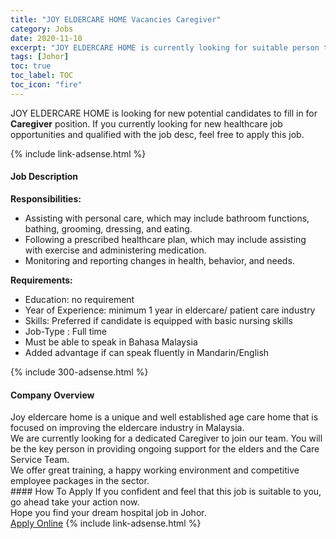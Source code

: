 ```yaml
---
title: "JOY ELDERCARE HOME Vacancies Caregiver" 
category: Jobs 
date: 2020-11-10 
excerpt: "JOY ELDERCARE HOME is currently looking for suitable person to fill in the Caregiver which positioned at Johor" 
tags: [Johor] 
toc: true 
toc_label: TOC 
toc_icon: "fire" 
--- 
```


<p>JOY ELDERCARE HOME is looking for new potential candidates to fill in for <b>Caregiver</b> position. If you currently looking for new healthcare job opportunities and qualified with the job desc, feel free to apply this job.
</p>{% include link-adsense.html %} 
<div><div><div><h4>Job Description</h4></div></div><div><div><span><div><div><strong>Responsibilities:</strong></div><div><ul><li>Assisting with personal care, which may include bathroom functions, bathing, grooming, dressing, and eating.</li><li>Following a prescribed healthcare plan, which may include assisting with exercise and administering medication.</li><li>Monitoring and reporting changes in health, behavior, and needs.</li></ul><div><strong>Requirements:</strong></div><div><ul><li>Education: no requirement</li><li>Year of Experience: minimum 1 year in eldercare/ patient care industry</li><li>Skills: Preferred if candidate is equipped with basic nursing skills</li><li>Job-Type : Full time</li><li>Must be able to speak in Bahasa Malaysia</li><li>Added advantage if can speak fluently in Mandarin/English</li></ul></div></div></div></span></div></div></div> 
{% include 300-adsense.html %} 
<div><div><div><h4>Company Overview</h4></div></div><div><div><span><div><div>Joy eldercare home is a unique and well established age care home that is focused on improving the eldercare industry in Malaysia.</div>
<div>We are currently looking for a dedicated Caregiver to join our team. You will be the key person in providing ongoing support for the elders and the Care Service Team.</div>
<div>We offer great training, a happy working environment and competitive employee packages in the sector.</div></div></span></div></div></div> 
#### How To Apply 
If you confident and feel that this job is suitable to you, go ahead take your action now. <br/> 
Hope you find your dream hospital job in Johor. <br/> 
<a href="https://www.jobstreet.com.my/en/job/caregiver-4402628?jobId=jobstreet-my-job-4402628&sectionRank=5&token=0~966952ae-489b-4377-b6e3-23a20eb7579d&fr=SRP%20View%20In%20New%20Ta" class="btn btn--warning" target="_blank" rel="nofollow noopenner">Apply Online</a> 
{% include link-adsense.html %} 